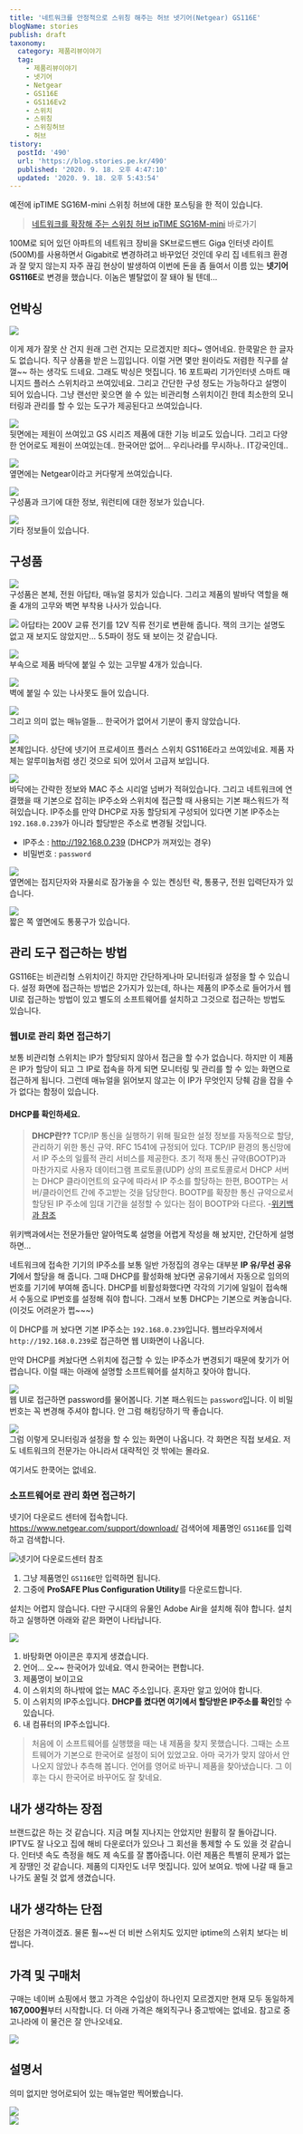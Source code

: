 ```yaml
---
title: '네트워크를 안정적으로 스위칭 해주는 허브 넷기어(Netgear) GS116E'
blogName: stories
publish: draft
taxonomy:
  category: 제품리뷰이야기
  tag:
    - 제품리뷰이야기
    - 넷기어
    - Netgear
    - GS116E
    - GS116Ev2
    - 스위치
    - 스위칭
    - 스위칭허브
    - 허브
tistory:
  postId: '490'
  url: 'https://blog.stories.pe.kr/490'
  published: '2020. 9. 18. 오후 4:47:10'
  updated: '2020. 9. 18. 오후 5:43:54'
---
```


예전에 ipTIME SG16M-mini 스위칭 허브에 대한 포스팅을 한 적이 있습니다.

> [네트워크를 확장해 주는 스위칭 허브 ipTIME SG16M-mini](https://blog.stories.pe.kr/434) 바로가기

100M로 되어 있던 아파트의 네트워크 장비을 SK브로드밴드 Giga 인터넷 라이트(500M)를 사용하면서 Gigabit로 변경하려고 바꾸었던 것인데 우리 집 네트워크 환경과 잘 맞지 않는지 자주 끊김 현상이 발생하여 이번에 돈을 좀 들여서 이름 있는 **넷기어 GS116E**로 변경을 했습니다. 이놈은 별탈없이 잘 돼야 될 텐데...

## 언박싱

![](images/2020-09-18-12-57-55.png)

이게 제가 잘못 산 건지 원래 그런 건지는 모르겠지만 죄다~ 영어네요. 한쿡말은 한 글자도 없습니다. 직구 상품을 받은 느낌입니다. 이럴 거면 몇만 원이라도 저렴한 직구를 살 껄~~ 하는 생각도 드네요. 그래도 박싱은 멋집니다. 16 포트짜리 기가인터넷 스마트 매니지드 플러스 스위치라고 쓰여있네요. 그리고 간단한 구성 정도는 가능하다고 설명이 되어 있습니다. 그냥 랜선만 꽂으면 쓸 수 있는 비관리형 스위치이긴 한데 최소한의 모니터링과 관리를 할 수 있는 도구가 제공된다고 쓰여있습니다.

![](images/2020-09-18-13-06-15.png)  
뒷면에는 제원이 쓰여있고 GS 시리즈 제품에 대한 기능 비교도 있습니다. 그리고 다양한 언어로도 제원이 쓰여있는데.. 한국어만 없어... 우리나라를 무시하나.. IT강국인데..

![](images/2020-09-18-13-30-31.png)  
옆면에는 Netgear이라고 커다랗게 쓰여있습니다.

![](images/2020-09-18-13-32-18.png)  
구성품과 크기에 대한 정보, 워런티에 대한 정보가 있습니다.

![](images/2020-09-18-13-32-07.png)  
기타 정보들이 있습니다.

## 구성품

![](images/2020-09-18-13-33-28.png)  
구성품은 본체, 전원 아답타, 매뉴얼 뭉치가 있습니다. 그리고 제품의 발바닥 역할을 해 줄 4개의 고무와 벽면 부착용 나사가 있습니다.

![](images/2020-09-18-13-41-35.png)
아답타는 200V 교류 전기를 12V 직류 전기로 변환해 줍니다. 잭의 크기는 설명도 없고 재 보지도 않았지만... 5.5파이 정도 돼 보이는 것 같습니다.

![](images/2020-09-18-13-42-09.png)  
부속으로 제품 바닥에 붙일 수 있는 고무발 4개가 있습니다.

![](images/2020-09-18-13-43-18.png)  
벽에 붙일 수 있는 나사못도 들어 있습니다.

![](images/2020-09-18-13-44-01.png)  
그리고 의미 없는 매뉴얼들... 한국어가 없어서 기분이 좋지 않았습니다.

![](images/2020-09-18-13-46-15.png)  
본체입니다. 상단에 넷기어 프로세이프 플러스 스위치 GS116E라고 쓰여있네요.
제품 자체는 알루미늄처럼 생긴 것으로 되어 있어서 고급져 보입니다.

![](images/2020-09-18-13-47-59.png)  
바닥에는 간략한 정보와 MAC 주소 시리얼 넘버가 적혀있습니다. 그리고 네트워크에 연결했을 때 기본으로 잡히는 IP주소와 스위치에 접근할 때 사용되는 기본 패스워드가 적혀있습니다. IP주소를 만약 DHCP로 자동 할당되게 구성되어 있다면 기본 IP주소는 `192.168.0.239`가 아니라 할당받은 주소로 변경될 것입니다.

- IP주소 : http://192.168.0.239 (DHCP가 꺼져있는 경우)
- 비밀번호 : `password`

![](images/2020-09-18-14-20-16.png)  
옆면에는 접지단자와 자물쇠로 잠가놓을 수 있는 켄싱턴 락, 통풍구, 전원 입력단자가 있습니다.

![](images/2020-09-18-14-21-20.png)  
짧은 쪽 옆면에도 통풍구가 있습니다.

## 관리 도구 접근하는 방법

GS116E는 비관리형 스위치이긴 하지만 간단하게나마 모니터링과 설정을 할 수 있습니다. 설정 화면에 접근하는 방법은 2가지가 있는데, 하나는 제품의 IP주소로 들어가서 웹 UI로 접근하는 방법이 있고 별도의 소프트웨어를 설치하고 그것으로 접근하는 방법도 있습니다.

### 웹UI로 관리 화면 접근하기

보통 비관리형 스위치는 IP가 할당되지 않아서 접근을 할 수가 없습니다. 하지만 이 제품은 IP가 할당이 되고 그 IP로 접속을 하게 되면 모니터링 및 관리를 할 수 있는 화면으로 접근하게 됩니다. 그런데 매뉴얼을 읽어보지 않고는 이 IP가 무엇인지 당췌 감을 잡을 수가 없다는 함정이 있습니다.

#### DHCP를 확인하세요.

> **DHCP란??**
> TCP/IP 통신을 실행하기 위해 필요한 설정 정보를 자동적으로 할당, 관리하기 위한 통신 규약. RFC 1541에 규정되어 있다. TCP/IP 환경의 통신망에서 IP 주소의 일률적 관리 서비스를 제공한다. 초기 적재 통신 규약(BOOTP)과 마찬가지로 사용자 데이터그램 프로토콜(UDP) 상의 프로토콜로서 DHCP 서버는 DHCP 클라이언트의 요구에 따라서 IP 주소를 할당하는 한편, BOOTP는 서버/클라이언트 간에 주고받는 것을 담당한다. BOOTP를 확장한 통신 규약으로서 할당된 IP 주소에 임대 기간을 설정할 수 있다는 점이 BOOTP와 다르다. -[위키백과 참조](https://ko.wikipedia.org/wiki/%EB%8F%99%EC%A0%81_%ED%98%B8%EC%8A%A4%ED%8A%B8_%EA%B5%AC%EC%84%B1_%ED%94%84%EB%A1%9C%ED%86%A0%EC%BD%9C)

위키백과에서는 전문가들만 알아먹도록 설명을 어렵게 작성을 해 놨지만, 간단하게 설명하면...

네트워크에 접속한 기기의 IP주소를 보통 일반 가정집의 경우는 대부분 **IP 유/무선 공유기**에서 할당을 해 줍니다. 그때 DHCP를 활성화해 놨다면 공유기에서 자동으로 임의의 번호를 기기에 부여해 줍니다. DHCP를 비활성화했다면 각각의 기기에 일일이 접속해서 수동으로 IP번호를 설정해 줘야 합니다. 그래서 보통 DHCP는 기본으로 켜놓습니다. (이것도 어려운가 쩝~~~)

이 DHCP를 꺼 놨다면 기본 IP주소는 `192.168.0.239`입니다. 웹브라우저에서 `http://192.168.0.239`로 접근하면 웹 UI화면이 나옵니다.

만약 DHCP를 켜놨다면 스위치에 접근할 수 있는 IP주소가 변경되기 때문에 찾기가 어렵습니다. 이럴 때는 아래에 설명할 소프트웨어를 설치하고 찾아야 합니다.

![](images/2020-09-18-16-16-02.png)  
웹 UI로 접근하면 password를 물어봅니다. 기본 패스워드는 `password`입니다. 이 비밀번호는 꼭 변경해 주셔야 합니다. 안 그럼 해킹당하기 딱 좋습니다.

![](images/2020-09-18-16-19-24.png)  
그럼 이렇게 모니터링과 설정을 할 수 있는 화면이 나옵니다. 각 화면은 직접 보세요. 저도 네트워크의 전문가는 아니라서 대략적인 것 밖에는 몰라요.

여기서도 한쿡어는 없네요.

### 소프트웨어로 관리 화면 접근하기

넷기어 다운로드 센터에 접속합니다. https://www.netgear.com/support/download/
검색어에 제품명인 `GS116E`를 입력하고 검색합니다.

![넷기어 다운로드센터 참조](images/2020-09-18-16-28-12.png)

1. 그냥 제품명인 `GS116E`만 입력하면 됩니다.
2. 그중에 **ProSAFE Plus Configuration Utility**를 다운로드합니다.

설치는 어렵지 않습니다. 다만 구시대의 유물인 Adobe Air을 설치해 줘야 합니다. 설치하고 실행하면 아래와 같은 화면이 나타납니다.

![](images/2020-09-18-16-33-56.png)

1. 바탕화면 아이콘은 후지게 생겼습니다.
2. 언어... 오~~ 한국어가 있네요. 역시 한국어는 편합니다.
3. 제품명이 보이고요
4. 이 스위치의 하나밖에 없는 MAC 주소입니다. 혼자만 알고 있어야 합니다.
5. 이 스위치의 IP주소입니다. **DHCP를 켰다면 여기에서 할당받은 IP주소를 확인**할 수 있습니다.
6. 내 컴퓨터의 IP주소입니다.

> 처음에 이 소프트웨어를 실행했을 때는 내 제품을 찾지 못했습니다. 그때는 소프트웨어가 기본으로 한국어로 설정이 되어 있었고요. 아마 국가가 맞지 않아서 안 나오지 않았나 추측해 봅니다. 언어를 영어로 바꾸니 제품을 찾아냈습니다. 그 이후는 다시 한국어로 바꾸어도 잘 찾네요.

## 내가 생각하는 장점

브랜드값은 하는 것 같습니다. 지금 며칠 지나지는 안았지만 원활히 잘 돌아갑니다. IPTV도 잘 나오고 집에 해비 다운로더가 있으나 그 회선을 통제할 수 도 있을 것 같습니다. 인터넷 속도 측정을 해도 제 속도를 잘 뽑아줍니다.
이런 제품은 특별히 문제가 없는 게 장땡인 것 같습니다.
제품의 디자인도 너무 멋집니다. 있어 보여요. 밖에 나갈 때 들고나가도 꿀릴 것 없게 생겼습니다.

## 내가 생각하는 단점

단점은 가격이겠죠. 물론 훨~~씬 더 비싼 스위치도 있지만 iptime의 스위치 보다는 비쌉니다.

## 가격 및 구매처

구매는 네이버 쇼핑에서 했고 가격은 수입상이 하나인지 모르겠지만 현재 모두 동일하게
**167,000원**부터 시작합니다. 더 아래 가격은 해외직구나 중고밖에는 없네요. 참고로 중고나라에 이 물건은 잘 안나오네요.

![](images/2020-09-18-16-44-56.png)

## 설명서

의미 없지만 엉어로되어 있는 매뉴얼만 찍어봤습니다.

![](images/2020-09-18-13-45-09.png)  
![](images/2020-09-18-13-45-29.png)

